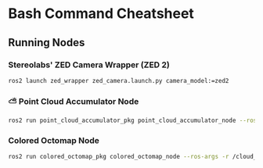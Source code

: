 # Bash Command Cheatsheet

## Running Nodes

### Stereolabs' ZED Camera Wrapper (ZED 2)
```bash
ros2 launch zed_wrapper zed_camera.launch.py camera_model:=zed2
```

### ⛅ Point Cloud Accumulator Node
```bash
ros2 run point_cloud_accumulator_pkg point_cloud_accumulator_node --ros-args -r /cloud_in:=/zed/zed_node/point_cloud/cloud_registered -p savefolder:=/root/ros2_ws/src/artifacts/ -p savefile:=accumulated_cloud -p min_points_thr:=1000 -p max_points_thr:=100000 -p min_voxel_size_m:=0.025 -p max_voxel_size_m:=0.1 -p num_neighbors:=20 -p std_ratio:=2.0 -p save_interval_seconds:=0 --log-level DEBUG
```

### Colored Octomap Node
```bash
ros2 run colored_octomap_pkg colored_octomap_node --ros-args -r /cloud_in:=/accumulator/cloud_frame -p resolution_m:=0.05 -p timer_period_seconds:=0 -p savefolder:=/root/ros2_ws/src/artifacts/ -p savefile:=colored_octomap
```
